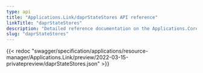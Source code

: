 ```yaml
---
type: api
title: "Applications.Link/daprStateStores API reference"
linkTitle: "daprStateStores"
description: "Detailed reference documentation on the Applications.Core/daprStateStores API"
slug: "daprStateStores"
---
```


{{< redoc "swagger/specification/applications/resource-manager/Applications.Link/preview/2022-03-15-privatepreview/daprStateStores.json" >}}
